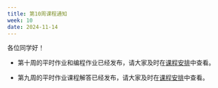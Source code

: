 ```yaml
---
title: 第10周课程通知
week: 10
date: 2024-11-14
---
```


各位同学好！

- 第十周的平时作业和编程作业已经发布，请大家及时在[课程安排](../schedule)中查看。

- 第九周的平时作业课程解答已经发布，请大家及时在[课程安排](../schedule)中查看。

